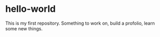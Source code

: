 # hello-world

This is my first repository.  Something to work on, build a profolio, learn some new things.
